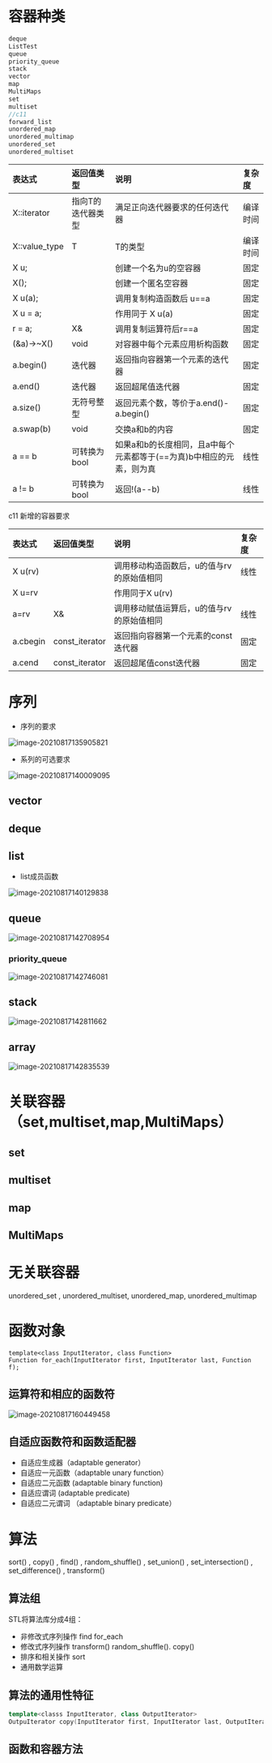 # 容器种类

```c++
deque
ListTest
queue
priority_queue
stack
vector
map
MultiMaps
set
multiset
//c11
forward_list
unordered_map
unordered_multimap
unordered_set
unordered_multiset
```

| 表达式 | 返回值类型 | 说明 | 复杂度 |
|:----|:----|:----|:----|
| X::iterator   | 指向T的迭代器类型 | 满足正向迭代器要求的任何迭代器 | 编译时间 |
| X::value_type | T | T的类型 | 编译时间 |
| X u;          |  | 创建一个名为u的空容器 | 固定 |
| X();          |  | 创建一个匿名空容器 | 固定 |
| X u(a);       |  | 调用复制构造函数后 u==a | 固定 |
| X u = a;      |  | 作用同于 X u(a) | 固定 |
| r = a;        | X& | 调用复制运算符后r==a | 固定 |
| (&a)->~X()    | void | 对容器中每个元素应用析构函数 | 固定 |
| a.begin()     | 迭代器 | 返回指向容器第一个元素的迭代器 | 固定 |
| a.end()       | 迭代器 | 返回超尾值迭代器 | 固定 |
| a.size()      | 无符号整型 | 返回元素个数，等价于a.end()-a.begin() | 固定 |
| a.swap(b)     | void | 交换a和b的内容 | 固定 |
| a == b        | 可转换为bool | 如果a和b的长度相同，且a中每个元素都等于(==为真)b中相应的元素，则为真 | 线性 |
| a != b        | 可转换为bool | 返回!(a--b) | 线性 |

c11 新增的容器要求

| 表达式 | 返回值类型 | 说明 | 复杂度 |
|:----|:----|:----|:----|
| X u(rv)  |  | 调用移动构造函数后，u的值与rv的原始值相同 | 线性 |
| X u=rv   |  | 作用同于X u(rv) |  |
| a=rv     | X& | 调用移动赋值运算后，u的值与rv的原始值相同 | 线性 |
| a.cbegin | const_iterator | 返回指向容器第一个元素的const迭代器 | 固定 |
| a.cend   | const_iterator | 返回超尾值const迭代器 | 固定 |



# 序列

* 序列的要求

![image-20210817135905821](/Users/flannery/Desktop/AndroidHelper/cpp/readme/容器.assets/image-20210817135905821.png)

* 系列的可选要求

![image-20210817140009095](/Users/flannery/Desktop/AndroidHelper/cpp/readme/容器.assets/image-20210817140009095.png)



## vector

## deque

## list

* list成员函数

![image-20210817140129838](/Users/flannery/Desktop/AndroidHelper/cpp/readme/容器.assets/image-20210817140129838.png)



## queue

![image-20210817142708954](/Users/flannery/Desktop/AndroidHelper/cpp/readme/容器.assets/image-20210817142708954.png)



### priority_queue

![image-20210817142746081](/Users/flannery/Desktop/AndroidHelper/cpp/readme/容器.assets/image-20210817142746081.png)



## stack

![image-20210817142811662](/Users/flannery/Desktop/AndroidHelper/cpp/readme/容器.assets/image-20210817142811662.png)



## array

![image-20210817142835539](/Users/flannery/Desktop/AndroidHelper/cpp/readme/容器.assets/image-20210817142835539.png)



# 关联容器（set,multiset,map,MultiMaps）

## set



## multiset



## map



## MultiMaps



# 无关联容器

unordered_set , unordered_multiset, unordered_map, unordered_multimap



# 函数对象

```
template<class InputIterator, class Function>
Function for_each(InputIterator first, InputIterator last, Function f);
```



## 运算符和相应的函数符

![image-20210817160449458](/Users/flannery/Desktop/AndroidHelper/cpp/readme/容器.assets/image-20210817160449458.png)

## 自适应函数符和函数适配器

* 自适应生成器（adaptable generator）
* 自适应一元函数（adaptable unary function）
* 自适应二元函数 (adaptable binary function)
* 自适应谓词 (adaptable predicate)
* 自适应二元谓词 （adaptable binary predicate）

# 算法

sort() , copy() , find() , random_shuffle() , set_union() , set_intersection() , set_difference() , transform()

## 算法组

STL将算法库分成4组：

* 非修改式序列操作 find	for_each
* 修改式序列操作 transform()   random_shuffle().   copy()
* 排序和相关操作 sort
* 通用数学运算 

## 算法的通用性特征



```c++
template<classs InputIterator, class OutputIterator>
OutpuIterator copy(InputIterator first, InputIterator last, OutputIterator result);
```



## 函数和容器方法



